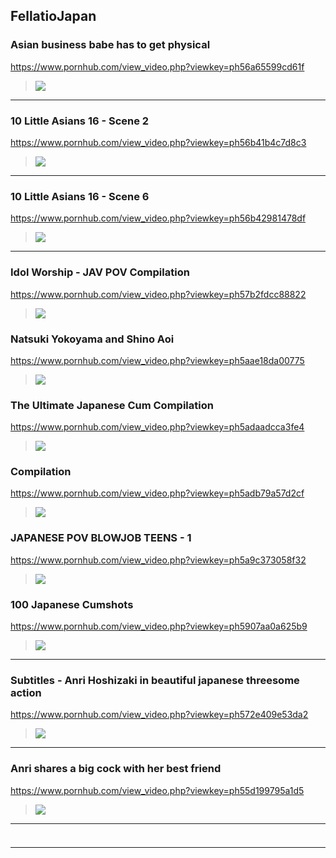 ## FellatioJapan
### Asian business babe has to get physical 
https://www.pornhub.com/view_video.php?viewkey=ph56a65599cd61f
>![](https://ci.phncdn.com/videos/201601/25/66984151/original/(m=ecuKGgaaaa)(mh=yFa4-BmJAv_6zNlV)5.jpg)
---
### 10 Little Asians 16 - Scene 2
https://www.pornhub.com/view_video.php?viewkey=ph56b41b4c7d8c3
>![](https://ci.phncdn.com/videos/201602/05/67871451/original/(m=ecuKGgaaaa)(mh=t-cvKKuAgni3eiB7)8.jpg)
---
### 10 Little Asians 16 - Scene 6
https://www.pornhub.com/view_video.php?viewkey=ph56b42981478df
>![](https://ci.phncdn.com/videos/201602/05/67874271/original/(m=ecuKGgaaaa)(mh=mE1e2JLcBT1EM8g6)6.jpg)
---
### Idol Worship - JAV POV Compilation
https://www.pornhub.com/view_video.php?viewkey=ph57b2fdcc88822
>![](https://ci.phncdn.com/videos/201608/16/86004451/original/(m=ecuKGgaaaa)(mh=YI8zbdAoVXzQI3St)3.jpg)
### Natsuki Yokoyama and Shino Aoi
https://www.pornhub.com/view_video.php?viewkey=ph5aae18da00775
>![](https://ci.phncdn.com/videos/201803/18/158570272/original/(m=ecuKGgaaaa)(mh=tOy3ol6dw7SYUbiK)4.jpg)
### The Ultimate Japanese Cum Compilation
https://www.pornhub.com/view_video.php?viewkey=ph5adaadcca3fe4
>![](https://ci.phncdn.com/videos/201804/21/162892232/original/(m=ecuKGgaaaa)(mh=5KMakUwOEq46J-xY)9.jpg)
### Compilation
https://www.pornhub.com/view_video.php?viewkey=ph5adb79a57d2cf
>![](https://di.phncdn.com/videos/201804/21/162973572/original/(m=ecuKGgaaaa)(mh=AxQY52jgBNN4wpXU)15.jpg)
### JAPANESE POV BLOWJOB TEENS - 1 
https://www.pornhub.com/view_video.php?viewkey=ph5a9c373058f32
>![](https://di.phncdn.com/videos/201803/04/156870182/original/(m=ecuKGgaaaa)(mh=xsjrlAPNqqcgbNjV)12.jpg)
### 100 Japanese Cumshots
https://www.pornhub.com/view_video.php?viewkey=ph5907aa0a625b9
>![](https://di.phncdn.com/videos/201705/01/115064721/original/(m=ecuKGgaaaa)(mh=E5TUdbCesJkHzVOA)7.jpg)
---
### Subtitles - Anri Hoshizaki in beautiful japanese threesome action
https://www.pornhub.com/view_video.php?viewkey=ph572e409e53da2
>![](https://di.phncdn.com/videos/201605/07/76031131/original/(m=ecuKGgaaaa)(mh=my-7zTU77x0Ozyv6)9.jpg)
---
### Anri shares a big cock with her best friend
https://www.pornhub.com/view_video.php?viewkey=ph55d199795a1d5
>![](https://ci.phncdn.com/videos/201508/17/55241041/original/(m=ecuKGgaaaa)(mh=9kKTcrzmC0aHQn-p)13.jpg)
---
### 

>![]()
---
